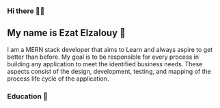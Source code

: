 ### Hi there 👋👋
## My name is Ezat Elzalouy 🤗


I am a MERN stack developer that aims to Learn and always aspire to get better than before. My goal is to be responsible for every process in building any application to meet the identified business needs. These aspects consist of the design, development, testing, and mapping of the process life cycle of the application.

### Education 🏫
